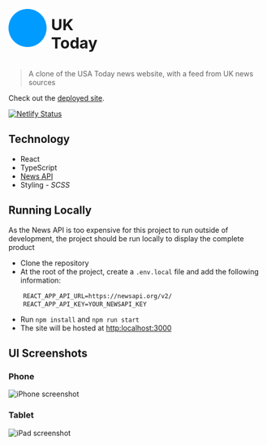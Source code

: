 <div style="display:flex;align-items: center;width: 200px"><img src="/public/logo192.png" alt="logo" width="75px" height="75px"><h1 style="font-size: 1.9rem;margin-left: 0.3em">UK Today</h1></div>

> A clone of the USA Today news website, with a feed from UK news sources

Check out the [deployed site](https://uktoday.netlify.app/).

[![Netlify Status](https://api.netlify.com/api/v1/badges/e718b205-761c-4569-bdd6-89e775c917e8/deploy-status)](https://app.netlify.com/sites/uktoday/deploys)

## Technology

-   React
-   TypeScript
-   [News API](https://newsapi.org/)
-   Styling - _SCSS_

## Running Locally

As the News API is too expensive for this project to run outside of development, the project should be run locally to display the complete product

-   Clone the repository
-   At the root of the project, create a `.env.local` file and add the following information:

```
    REACT_APP_API_URL=https://newsapi.org/v2/
    REACT_APP_API_KEY=YOUR_NEWSAPI_KEY
```

-   Run `npm install` and `npm run start`
-   The site will be hosted at [http:localhost:3000](http://localhost:3000)

## UI Screenshots

### Phone

![iPhone screenshot](/screenshots/uktoday-iphone.png)

### Tablet

![iPad screenshot](/screenshots/uktoday-ipad.png)
